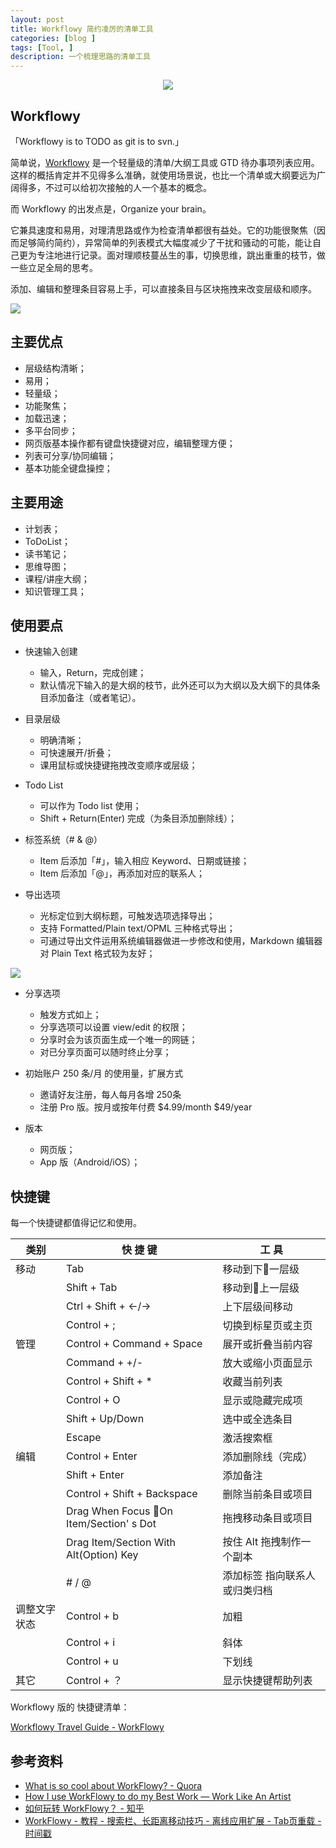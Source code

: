 ```yaml
---
layout: post
title: Workflowy 简约凌厉的清单工具
categories: [blog ]
tags: [Tool, ]
description: 一个梳理思路的清单工具
---
```




<center>
    <p><img src="http://dreamofbook.qiniudn.com/WorkflowyIcon.png"></p>
</center>



## Workflowy

「Workflowy is to TODO as git is to svn.」

简单说，[Workflowy](https://workflowy.com/) 是一个轻量级的清单/大纲工具或 GTD 待办事项列表应用。这样的概括肯定并不见得多么准确，就使用场景说，也比一个清单或大纲要远为广阔得多，不过可以给初次接触的人一个基本的概念。

而 Workflowy 的出发点是，Organize your brain。

它兼具速度和易用，对理清思路或作为检查清单都很有益处。它的功能很聚焦（因而足够简约简约），异常简单的列表模式大幅度减少了干扰和骚动的可能，能让自己更为专注地进行记录。面对理顺枝蔓丛生的事，切换思维，跳出重重的枝节，做一些立足全局的思考。

添加、编辑和整理条目容易上手，可以直接条目与区块拖拽来改变层级和顺序。

![](http://dreamofbook.qiniudn.com/WorkflowyOutline.png)

## 主要优点

* 层级结构清晰；
* 易用；
* 轻量级；
* 功能聚焦；
* 加载迅速；
* 多平台同步；
* 网页版基本操作都有键盘快捷键对应，编辑整理方便；
* 列表可分享/协同编辑；
* 基本功能全键盘操控；

## 主要用途

* 计划表；
* ToDoList；
* 读书笔记；
* 思维导图；
* 课程/讲座大纲；
* 知识管理工具；


## 使用要点

* 快速输入创建
  - 输入，Return，完成创建；
  - 默认情况下输入的是大纲的枝节，此外还可以为大纲以及大纲下的具体条目添加备注（或者笔记）。

* 目录层级
  - 明确清晰；
  - 可快速展开/折叠；
  - 课用鼠标或快捷键拖拽改变顺序或层级；

* Todo List
  - 可以作为 Todo list 使用；
  - Shift + Return(Enter) 完成（为条目添加删除线）；

* 标签系统（# & @）
  - Item 后添加「#」，输入相应 Keyword、日期或链接；
  - Item 后添加「@」，再添加对应的联系人； 
* 导出选项
  - 光标定位到大纲标题，可触发选项选择导出；
  - 支持 Formatted/Plain text/OPML 三种格式导出；
  - 可通过导出文件运用系统编辑器做进一步修改和使用，Markdown 编辑器对 Plain Text 格式较为友好；

![](http://dreamofbook.qiniudn.com/WorkflowyExportOption.png)

* 分享选项
  - 触发方式如上；
  - 分享选项可以设置 view/edit 的权限；
  - 分享时会为该页面生成一个唯一的网链；
  - 对已分享页面可以随时终止分享； 
* 初始账户 250 条/月 的使用量，扩展方式
  - 邀请好友注册，每人每月各增 250条
  - 注册 Pro 版。按月或按年付费 $4.99/month $49/year

* 版本
  - 网页版；
  - App 版（Android/iOS）；

## 快捷键

每一个快捷键都值得记忆和使用。


| 类别 | 快 捷 键 |  工 具 |
| --- | --- | --- |
| 移动 | Tab | 移动到下一层级 |
|| Shift + Tab | 移动到上一层级 | 
|| Ctrl + Shift + ←/→ | 上下层级间移动|
|| Control + ; | 切换到标星页或主页 |
| 管理 | Control + Command + Space | 展开或折叠当前内容 |
|| Command + +/- | 放大或缩小页面显示 |
|| Control + Shift + * | 收藏当前列表 |
|| Control + O | 显示或隐藏完成项 |
|| Shift + Up/Down | 选中或全选条目 |
|| Escape | 激活搜索框 | 
| 编辑 | Control + Enter | 添加删除线（完成） |
|| Shift + Enter | 添加备注 |
|| Control + Shift + Backspace | 删除当前条目或项目 |
|| Drag When Focus On Item/Section' s Dot | 拖拽移动条目或项目 |
|| Drag Item/Section With Alt(Option) Key | 按住 Alt 拖拽制作一个副本 |
|| # / @ | 添加标签 指向联系人或归类归档 |
| 调整文字状态 | Control + b | 加粗 |
|| Control + i | 斜体 |
|| Control + u | 下划线 | 
| 其它 | Control + ？ | 显示快捷键帮助列表 |


Workflowy 版的 快捷键清单：

[Workflowy Travel Guide - WorkFlowy](https://workflowy.com/#/523204b59a63)


## 参考资料

* [What is so cool about WorkFlowy? - Quora](https://www.quora.com/What-is-so-cool-about-WorkFlowy)
* [How I use WorkFlowy to do my Best Work — Work Like An Artist](http://worklikeanartist.com/blog/workflowy)
* [如何玩转 WorkFlowy？ - 知乎](http://www.zhihu.com/question/20491194)
* [WorkFlowy - 教程 - 搜索栏、长距离移动技巧 - 离线应用扩展 - Tab页重载 - 时间戳](https://bbs.et8.net/bbs/showthread.php?t=1325300)